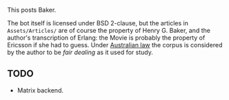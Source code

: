 This posts Baker.

The bot itself is licensed under BSD 2-clause, but the articles in
`Assets/Articles/` are of course the property of Henry G. Baker, and
the author's transcription of Erlang: the Movie is probably the property
of Ericsson if she had to guess. Under
[Australian law](https://www.alrc.gov.au/publication/copyright-and-the-digital-economy-ip-42/fair-dealing-exceptions/)
the corpus is considered by the author to be *fair dealing* as it used
for study.

## TODO

- Matrix backend.
